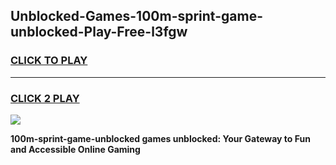 
## Unblocked-Games-100m-sprint-game-unblocked-Play-Free-l3fgw
<h3>
<a href="https://premium76.site?title=100m-sprint-game-unblocked&ref=23A">CLICK TO PLAY</a></h3>
<hr>

<h3>
<a href="https://premium76.site?title=100m-sprint-game-unblocked&ref=23A">CLICK 2 PLAY</a>
  
</h3>

<a href="https://premium76.site?title=100m-sprint-game-unblocked&ref=23A"><img src="https://clearcache.store/games.png"></a>


**100m-sprint-game-unblocked games unblocked: Your Gateway to Fun and Accessible Online Gaming**
